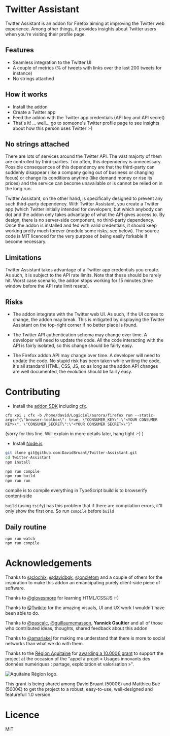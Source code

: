 Twitter Assistant
==============

Twitter Assistant is an addon for Firefox aiming at improving the Twitter web experience.
Among other things, it provides insights about Twitter users when you're visiting their profile page.


## Features

* Seamless integration to the Twitter UI
* A couple of metrics (% of tweets with links over the last 200 tweets for instance)
* No strings attached


## How it works

* Install the addon
* Create a Twitter app
* Feed the addon with the Twitter app credentials (API key and API secret)
* That's it! ... well... go to someone's Twitter profile page to see insights about how this person uses Twitter :-)


## No strings attached

There are lots of services around the Twitter API. The vast majorty of them are controlled by third-parties. Too often, this dependency is unnecessary. Possible consequences of this dependency are that the third-party can suddenly disappear (like a company going out of business or changing focus) or change its conditions anytime (like demand money or rise its prices) and the service can become unavailable or is cannot be relied on in the long run.

Twitter Assistant, on the other hand, is specifically designed to prevent any such third-party dependency. With Twitter Assistant, you create a Twitter app (which Twitter initially intended for developers, but which anybody can do) and the addon only takes advantage of what the API gives access to.
By design, there is no server-side component, no third-party dependency. Once the addon is installed and fed with valid credentials, it should keep working pretty much forever (modulo some risks, see below). The source code is MIT licenced for the very purpose of being easily forkable if become necessary.


## Limitations

Twitter Assistant takes advantage of a Twitter app credentials you create. As such, it is subject to the API rate limits. Note that these should be rarely hit. Worst case scenario, the addon stops working for 15 minutes (time window before the API rate limit resets).


## Risks

* The addon integrate with the Twitter web UI. As such, if the UI comes to change, the addon may break. This is mitigated by displaying the Twitter Assistant on the top-right corner if no better place is found.

* The Twitter API authentication schema may change over time. A developer will need to update the code. All the code interacting with the API is fairly isolated, so this change should be fairly easy.

* The Firefox addon API may change over time. A developer will need to update the code. No stupid risk has been taken while writing the code, it's all standard HTML, CSS, JS, so as long as the addon API changes are well documented, the evolution should be fairly easy.


# Contributing

* Install the [addon SDK](https://developer.mozilla.org/en-US/Add-ons/SDK/Tutorials/Installation) including [cfx](https://developer.mozilla.org/en-US/Add-ons/SDK/Tools/cfx).

`cfx xpi ; cfx -b /home/david/Logiciel/aurora/firefox run --static-args="{\"browser-toolbox\": true, \"CONSUMER_KEY\":\"<YOUR CONSUMER KEY>\", \"CONSUMER_SECRET\":\"<YOUR CONSUMER SECRET>\"}"`

(sorry for this line. Will explain in more details later, hang tight :-) )

* Install [Node.js](http://nodejs.org/)

```bash
git clone git@github.com:DavidBruant/Twitter-Assistant.git
cd Twitter-Assistant
npm install

npm run compile
npm run build
npm run run
```

compile is to compile everything in TypeScript
build is to browserify content-side

`build` (using `tsify`) has this problem that if there are compilation errors, it'll only show the first one. So run `compile` before `build`


## Daily routine

```
npm run watch
npm run compile
```



# Acknowledgements

Thanks to [@clochix](https://twitter.com/clochix), [@davidbgk](https://twitter.com/davidbgk/), [@oncletom](https://twitter.com/oncletom) and a couple of others for the inspiration to make this addon an emancipating purely client-side piece of software.

Thanks to [@glovesmore](https://twitter.com/glovesmore) for learning HTML/CSS/JS :-)

Thanks to [@Twikito](https://twitter.com/Twikito) for the amazing visuals, UI and UX work I wouldn't have been able to do.

Thanks to [@pascalc](https://twitter.com/pascalchevrel), [@guillaumemasson](https://twitter.com/guillaumemasson), **Yannick Gaultier** and all of those who contributed ideas, thoughts, shared feedback about this addon

Thanks to [@amarlakel](https://twitter.com/amarlakel) for making me understand that there is more to social networks than what we do with them.

Thanks to the [Région Aquitaine](http://aquitaine.fr/) for [awarding a 10.000€ grant](http://numerique.aquitaine.fr/Laureats-de-l-appel-a-projets-2014) to support the project at the occasion of the "appel à projet « Usages innovants des données numériques : partage, exploitation et valorisation »".

![Aquitaine Région logo](http://www.aquitaine.fr/var/ezdemo_site/storage/images/media/images/region/logo-couleurs-jpg/46638-1-fre-FR/logo-couleurs-jpg_large.jpg).

This grant is being shared among David Bruant (5000€) and Matthieu Bué (5000€) to get the project to a robust, easy-to-use, well-designed and featurefull 1.0 version.


# Licence

MIT
